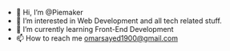 - 👋 Hi, I’m @Piemaker
- 👀 I’m interested in Web Development and all tech related stuff.
- 🌱 I’m currently learning Front-End Development
- 📫 How to reach me omarsayed1900@gmail.com

<!---
Piemaker/Piemaker is a ✨ special ✨ repository because its `README.md` (this file) appears on your GitHub profile.
You can click the Preview link to take a look at your changes.
--->
